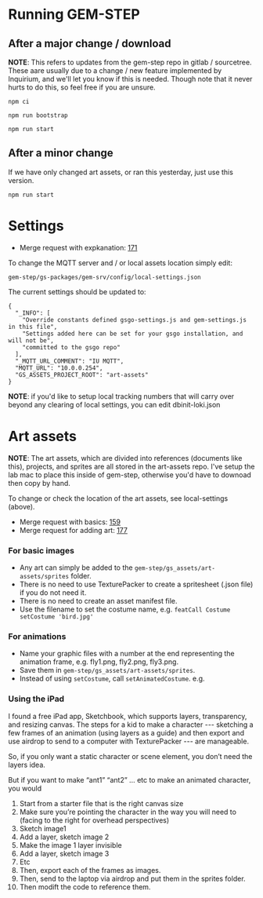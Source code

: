 # Running GEM-STEP

## After a major change / download
**NOTE**: This refers to updates from  the gem-step repo in gitlab / sourcetree. These aare usually due  to a change / new feature implemented  by Inquirium, and we'll let you know if this is needed. Though note  that it never hurts to do this, so feel free if you are unsure.

`npm ci`

`npm run bootstrap`

`npm run start`

## After a minor change
If we have only changed art assets, or ran this yesterday, just use this version.

`npm run start`

# Settings
- Merge request with expkanation: [171](https://gitlab.com/stepsys/gem-step/gsgo/-/merge_requests/171) 

To change the MQTT server and / or local assets location simply edit:

`gem-step/gs-packages/gem-srv/config/local-settings.json`

The current settings should be updated to:


    {
      "_INFO": [
        "Override constants defined gsgo-settings.js and gem-settings.js in this file",
        "Settings added here can be set for your gsgo installation, and will not be",
        "committed to the gsgo repo"
      ],
      "_MQTT_URL_COMMENT": "IU MQTT",
      "MQTT_URL": "10.0.0.254",
      "GS_ASSETS_PROJECT_ROOT": "art-assets"
    }

**NOTE**: if you'd like to setup local tracking numbers that will carry over beyond any clearing of local settings, you can edit dbinit-loki.json

# Art assets
**NOTE**: The art assets, which are divided into references (documents like this), projects, and sprites are all stored in the art-assets repo. I've setup the lab mac to place this inside of gem-step, otherwise you'd have to downoad then copy by hand.

To change or check the location of the art assets, see local-settings (above).

- Merge request with basics: [159](https://gitlab.com/stepsys/gem-step/gsgo/-/merge_requests/159) 
- Merge request for adding art: [177](https://gitlab.com/stepsys/gem-step/gsgo/-/merge_requests/177)

### For basic images
- Any art can simply be added to the `gem-step/gs_assets/art-assets/sprites` folder.
- There is no need to use TexturePacker to create a spritesheet (.json file) if you do not need it.
- There is no need to create an asset manifest file.
- Use the filename to set the costume name, e.g. `featCall Costume setCostume 'bird.jpg'`

### For animations

- Name your graphic files with a number at the end representing the animation frame, e.g. fly1.png, fly2.png, fly3.png.
- Save them in `gem-step/gs_assets/art-assets/sprites`.
- Instead of using `setCostume`, call `setAnimatedCostume`.  e.g.

### Using the iPad

I found a free iPad app, Sketchbook, which supports layers, transparency, and resizing canvas.  The steps for a kid to make a character --- sketching a few frames of an animation (using layers as a guide) and then export and use airdrop to send to a computer with TexturePacker --- are manageable. 
 
So, if you only want a static character or scene element, you don’t need the layers idea.
 
But if you want to make “ant1” “ant2” … etc to make an animated character, you would
 
1. Start from a starter file that is the right canvas size
2. Make sure you’re pointing the character in the way you will need to (facing to the right for overhead perspectives)
3. Sketch image1
4. Add a layer, sketch image 2
5. Make the image 1 layer invisible
6. Add a layer, sketch image 3
7. Etc
8. Then, export each of the frames as images.
9. Then, send to the laptop via airdrop and put them in the sprites folder.
10. Then modift the code to reference them.
